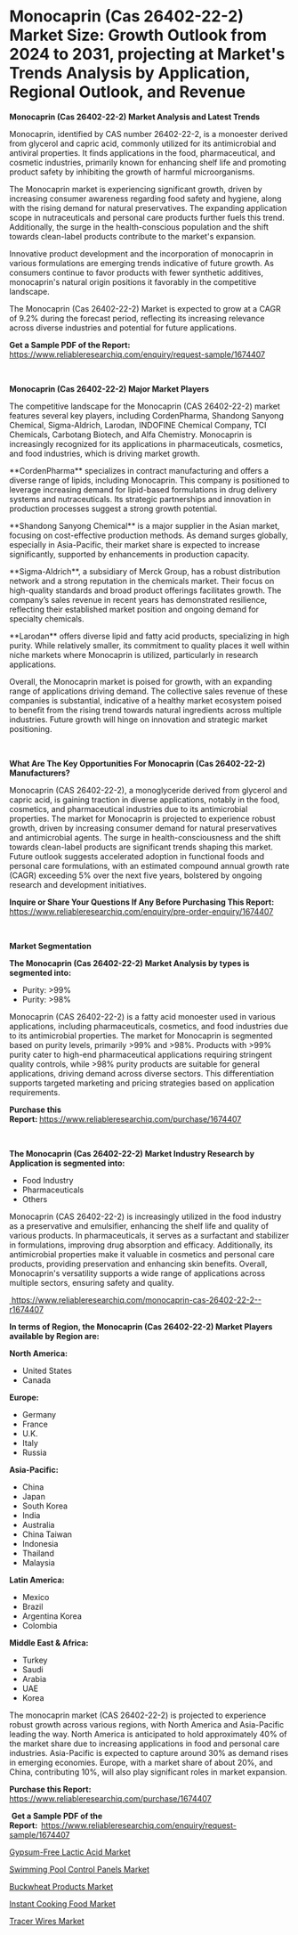 <p><h1>Monocaprin (Cas 26402-22-2) Market Size: Growth Outlook from 2024 to 2031, projecting at Market's Trends Analysis by Application, Regional Outlook, and Revenue</h1></p><p><strong>Monocaprin (Cas 26402-22-2) Market Analysis and Latest Trends</strong></p>
<p><p>Monocaprin, identified by CAS number 26402-22-2, is a monoester derived from glycerol and capric acid, commonly utilized for its antimicrobial and antiviral properties. It finds applications in the food, pharmaceutical, and cosmetic industries, primarily known for enhancing shelf life and promoting product safety by inhibiting the growth of harmful microorganisms.</p><p>The Monocaprin market is experiencing significant growth, driven by increasing consumer awareness regarding food safety and hygiene, along with the rising demand for natural preservatives. The expanding application scope in nutraceuticals and personal care products further fuels this trend. Additionally, the surge in the health-conscious population and the shift towards clean-label products contribute to the market's expansion.</p><p>Innovative product development and the incorporation of monocaprin in various formulations are emerging trends indicative of future growth. As consumers continue to favor products with fewer synthetic additives, monocaprin's natural origin positions it favorably in the competitive landscape.</p><p>The Monocaprin (Cas 26402-22-2) Market is expected to grow at a CAGR of 9.2% during the forecast period, reflecting its increasing relevance across diverse industries and potential for future applications.</p></p>
<p><strong>Get a Sample PDF of the Report:&nbsp;</strong> <a href="https://www.reliableresearchiq.com/enquiry/request-sample/1674407?utm_campaign=100&utm_medium=2&utm_source=Github&utm_content=ia&utm_term=10102024&utm_id=monocaprin-cas-26402-22-2">https://www.reliableresearchiq.com/enquiry/request-sample/1674407</a></p>
<p>&nbsp;</p>
<p><strong>Monocaprin (Cas 26402-22-2) Major Market Players</strong></p>
<p><p>The competitive landscape for the Monocaprin (CAS 26402-22-2) market features several key players, including CordenPharma, Shandong Sanyong Chemical, Sigma-Aldrich, Larodan, INDOFINE Chemical Company, TCI Chemicals, Carbotang Biotech, and Alfa Chemistry. Monocaprin is increasingly recognized for its applications in pharmaceuticals, cosmetics, and food industries, which is driving market growth.</p><p>**CordenPharma** specializes in contract manufacturing and offers a diverse range of lipids, including Monocaprin. This company is positioned to leverage increasing demand for lipid-based formulations in drug delivery systems and nutraceuticals. Its strategic partnerships and innovation in production processes suggest a strong growth potential.</p><p>**Shandong Sanyong Chemical** is a major supplier in the Asian market, focusing on cost-effective production methods. As demand surges globally, especially in Asia-Pacific, their market share is expected to increase significantly, supported by enhancements in production capacity.</p><p>**Sigma-Aldrich**, a subsidiary of Merck Group, has a robust distribution network and a strong reputation in the chemicals market. Their focus on high-quality standards and broad product offerings facilitates growth. The company’s sales revenue in recent years has demonstrated resilience, reflecting their established market position and ongoing demand for specialty chemicals.</p><p>**Larodan** offers diverse lipid and fatty acid products, specializing in high purity. While relatively smaller, its commitment to quality places it well within niche markets where Monocaprin is utilized, particularly in research applications.</p><p>Overall, the Monocaprin market is poised for growth, with an expanding range of applications driving demand. The collective sales revenue of these companies is substantial, indicative of a healthy market ecosystem poised to benefit from the rising trend towards natural ingredients across multiple industries. Future growth will hinge on innovation and strategic market positioning.</p></p>
<p>&nbsp;</p>
<p><strong>What Are The Key Opportunities For Monocaprin (Cas 26402-22-2) Manufacturers?</strong></p>
<p><p>Monocaprin (CAS 26402-22-2), a monoglyceride derived from glycerol and capric acid, is gaining traction in diverse applications, notably in the food, cosmetics, and pharmaceutical industries due to its antimicrobial properties. The market for Monocaprin is projected to experience robust growth, driven by increasing consumer demand for natural preservatives and antimicrobial agents. The surge in health-consciousness and the shift towards clean-label products are significant trends shaping this market. Future outlook suggests accelerated adoption in functional foods and personal care formulations, with an estimated compound annual growth rate (CAGR) exceeding 5% over the next five years, bolstered by ongoing research and development initiatives.</p></p>
<p><strong>Inquire or Share Your Questions If Any Before Purchasing This Report:</strong> <a href="https://www.reliableresearchiq.com/enquiry/pre-order-enquiry/1674407?utm_campaign=100&utm_medium=2&utm_source=Github&utm_content=ia&utm_term=10102024&utm_id=monocaprin-cas-26402-22-2">https://www.reliableresearchiq.com/enquiry/pre-order-enquiry/1674407</a></p>
<p>&nbsp;</p>
<p><strong>Market Segmentation</strong></p>
<p><strong>The Monocaprin (Cas 26402-22-2) Market Analysis by types is segmented into:</strong></p>
<p><ul><li>Purity: >99%</li><li>Purity: >98%</li></ul></p>
<p><p>Monocaprin (CAS 26402-22-2) is a fatty acid monoester used in various applications, including pharmaceuticals, cosmetics, and food industries due to its antimicrobial properties. The market for Monocaprin is segmented based on purity levels, primarily >99% and >98%. Products with >99% purity cater to high-end pharmaceutical applications requiring stringent quality controls, while >98% purity products are suitable for general applications, driving demand across diverse sectors. This differentiation supports targeted marketing and pricing strategies based on application requirements.</p></p>
<p><strong>Purchase this Report:&nbsp;</strong><a href="https://www.reliableresearchiq.com/purchase/1674407?utm_campaign=100&utm_medium=2&utm_source=Github&utm_content=ia&utm_term=10102024&utm_id=monocaprin-cas-26402-22-2">https://www.reliableresearchiq.com/purchase/1674407</a></p>
<p>&nbsp;</p>
<p><strong>The Monocaprin (Cas 26402-22-2) Market Industry Research by Application is segmented into:</strong></p>
<p><ul><li>Food Industry</li><li>Pharmaceuticals</li><li>Others</li></ul></p>
<p><p>Monocaprin (CAS 26402-22-2) is increasingly utilized in the food industry as a preservative and emulsifier, enhancing the shelf life and quality of various products. In pharmaceuticals, it serves as a surfactant and stabilizer in formulations, improving drug absorption and efficacy. Additionally, its antimicrobial properties make it valuable in cosmetics and personal care products, providing preservation and enhancing skin benefits. Overall, Monocaprin's versatility supports a wide range of applications across multiple sectors, ensuring safety and quality.</p></p>
<p><a href="https://www.reliableresearchiq.com/monocaprin-cas-26402-22-2--r1674407?utm_campaign=100&utm_medium=2&utm_source=Github&utm_content=ia&utm_term=10102024&utm_id=monocaprin-cas-26402-22-2">&nbsp;https://www.reliableresearchiq.com/monocaprin-cas-26402-22-2--r1674407</a></p>
<p><strong>In terms of Region, the Monocaprin (Cas 26402-22-2) Market Players available by Region are:</strong></p>
<p>
    <p> <strong> North America: </strong>
        <ul>
            <li>United States</li>
            <li>Canada</li>
        </ul>
        </p> 
    <p> <strong> Europe: </strong>
        <ul>
            <li>Germany</li>
            <li>France</li>
            <li>U.K.</li>
            <li>Italy</li>
            <li>Russia</li>
        </ul>
        </p> 
    <p> <strong> Asia-Pacific: </strong>
        <ul>
            <li>China</li>
            <li>Japan</li>
            <li>South Korea</li>
            <li>India</li>
            <li>Australia</li>
            <li>China Taiwan</li>
            <li>Indonesia</li>
            <li>Thailand</li>
            <li>Malaysia</li>
        </ul>
        </p> 
    <p> <strong> Latin America: </strong>
        <ul>
            <li>Mexico</li>
            <li>Brazil</li>
            <li>Argentina Korea</li>
            <li>Colombia</li>
        </ul>
        </p> 
    <p> <strong> Middle East & Africa: </strong>
        <ul>
            <li>Turkey</li>
            <li>Saudi</li>
            <li>Arabia</li>
            <li>UAE</li>
            <li>Korea</li>
        </ul>
    </p>
    </p>
<p><p>The monocaprin market (CAS 26402-22-2) is projected to experience robust growth across various regions, with North America and Asia-Pacific leading the way. North America is anticipated to hold approximately 40% of the market share due to increasing applications in food and personal care industries. Asia-Pacific is expected to capture around 30% as demand rises in emerging economies. Europe, with a market share of about 20%, and China, contributing 10%, will also play significant roles in market expansion.</p></p>
<p><strong>Purchase this Report: </strong><a href="https://www.reliableresearchiq.com/purchase/1674407?utm_campaign=100&utm_medium=2&utm_source=Github&utm_content=ia&utm_term=10102024&utm_id=monocaprin-cas-26402-22-2">https://www.reliableresearchiq.com/purchase/1674407</a></p>
<p>&nbsp;<strong>Get a Sample PDF of the Report:&nbsp;&nbsp;</strong><a href="https://www.reliableresearchiq.com/enquiry/request-sample/1674407?utm_campaign=100&utm_medium=2&utm_source=Github&utm_content=ia&utm_term=10102024&utm_id=monocaprin-cas-26402-22-2">https://www.reliableresearchiq.com/enquiry/request-sample/1674407</a></p>
<p><strong></strong></p>
<p><p><a href="https://github.com/EntelaShyti28/Market-Research-Report-List-1/blob/main/gypsum-free-lactic-acid-market.md?utm_campaign=100&utm_medium=2&utm_source=Github&utm_content=ia&utm_term=10102024&utm_id=monocaprin-cas-26402-22-2">Gypsum-Free Lactic Acid Market</a></p><p><a href="https://www.linkedin.com/pulse/global-swimming-pool-control-panels-market-status-2024-tffce?utm_campaign=100&utm_medium=2&utm_source=Github&utm_content=ia&utm_term=10102024&utm_id=monocaprin-cas-26402-22-2">Swimming Pool Control Panels Market</a></p><p><a href="https://issuu.com/reportprime-2/docs/buckwheat-products-market-size-2030_122762fbab0ee8?utm_campaign=100&utm_medium=2&utm_source=Github&utm_content=ia&utm_term=10102024&utm_id=monocaprin-cas-26402-22-2">Buckwheat Products Market</a></p><p><a href="https://issuu.com/reportprime-2/docs/instant-cooking-food-market-size-20_5774cb4811f221?utm_campaign=100&utm_medium=2&utm_source=Github&utm_content=ia&utm_term=10102024&utm_id=monocaprin-cas-26402-22-2">Instant Cooking Food Market</a></p><p><a href="https://github.com/AlesiaDushku485/Market-Research-Report-List-1/blob/main/tracer-wires-market.md?utm_campaign=100&utm_medium=2&utm_source=Github&utm_content=ia&utm_term=10102024&utm_id=monocaprin-cas-26402-22-2">Tracer Wires Market</a></p></p>